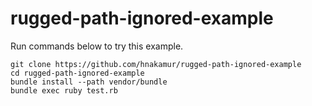 # rugged-path-ignored-example

Run commands below to try this example.

```
git clone https://github.com/hnakamur/rugged-path-ignored-example
cd rugged-path-ignored-example
bundle install --path vendor/bundle
bundle exec ruby test.rb
```
